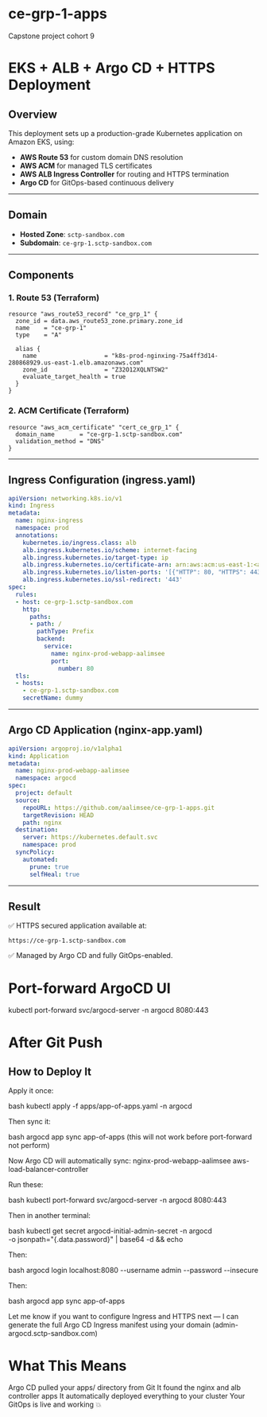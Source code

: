 # ce-grp-1-apps
Capstone project cohort 9

# EKS + ALB + Argo CD + HTTPS Deployment
## Overview

This deployment sets up a production-grade Kubernetes application on Amazon EKS, using:

* **AWS Route 53** for custom domain DNS resolution
* **AWS ACM** for managed TLS certificates
* **AWS ALB Ingress Controller** for routing and HTTPS termination
* **Argo CD** for GitOps-based continuous delivery

---

## Domain

* **Hosted Zone**: `sctp-sandbox.com`
* **Subdomain**: `ce-grp-1.sctp-sandbox.com`

---

## Components

### 1. Route 53 (Terraform)

```hcl
resource "aws_route53_record" "ce_grp_1" {
  zone_id = data.aws_route53_zone.primary.zone_id
  name    = "ce-grp-1"
  type    = "A"

  alias {
    name                   = "k8s-prod-nginxing-75a4ff3d14-280868929.us-east-1.elb.amazonaws.com"
    zone_id                = "Z32O12XQLNTSW2"
    evaluate_target_health = true
  }
}
```

### 2. ACM Certificate (Terraform)

```hcl
resource "aws_acm_certificate" "cert_ce_grp_1" {
  domain_name       = "ce-grp-1.sctp-sandbox.com"
  validation_method = "DNS"
}
```

---

## Ingress Configuration (ingress.yaml)

```yaml
apiVersion: networking.k8s.io/v1
kind: Ingress
metadata:
  name: nginx-ingress
  namespace: prod
  annotations:
    kubernetes.io/ingress.class: alb
    alb.ingress.kubernetes.io/scheme: internet-facing
    alb.ingress.kubernetes.io/target-type: ip
    alb.ingress.kubernetes.io/certificate-arn: arn:aws:acm:us-east-1:<acct>:certificate/<cert-id>
    alb.ingress.kubernetes.io/listen-ports: '[{"HTTP": 80, "HTTPS": 443}]'
    alb.ingress.kubernetes.io/ssl-redirect: '443'
spec:
  rules:
  - host: ce-grp-1.sctp-sandbox.com
    http:
      paths:
      - path: /
        pathType: Prefix
        backend:
          service:
            name: nginx-prod-webapp-aalimsee
            port:
              number: 80
  tls:
  - hosts:
    - ce-grp-1.sctp-sandbox.com
    secretName: dummy
```

---

## Argo CD Application (nginx-app.yaml)

```yaml
apiVersion: argoproj.io/v1alpha1
kind: Application
metadata:
  name: nginx-prod-webapp-aalimsee
  namespace: argocd
spec:
  project: default
  source:
    repoURL: https://github.com/aalimsee/ce-grp-1-apps.git
    targetRevision: HEAD
    path: nginx
  destination:
    server: https://kubernetes.default.svc
    namespace: prod
  syncPolicy:
    automated:
      prune: true
      selfHeal: true
```

---

## Result

✅ HTTPS secured application available at:

```
https://ce-grp-1.sctp-sandbox.com
```

✅ Managed by Argo CD and fully GitOps-enabled.



# Port-forward ArgoCD UI
kubectl port-forward svc/argocd-server -n argocd 8080:443

# After Git Push
## How to Deploy It
Apply it once:

bash
kubectl apply -f apps/app-of-apps.yaml -n argocd

Then sync it:

bash
argocd app sync app-of-apps (this will not work before port-forward not perform)

Now Argo CD will automatically sync:
nginx-prod-webapp-aalimsee
aws-load-balancer-controller

Run these:

bash
kubectl port-forward svc/argocd-server -n argocd 8080:443

Then in another terminal:

bash
kubectl get secret argocd-initial-admin-secret -n argocd \
  -o jsonpath="{.data.password}" | base64 -d && echo

Then:

bash
argocd login localhost:8080 --username admin --password <copied-password> --insecure

Then:

bash
argocd app sync app-of-apps

Let me know if you want to configure Ingress and HTTPS next — I can generate the full Argo CD Ingress manifest using your domain (admin-argocd.sctp-sandbox.com)

# What This Means
Argo CD pulled your apps/ directory from Git
It found the nginx and alb controller apps
It automatically deployed everything to your cluster
Your GitOps is live and working 💥

